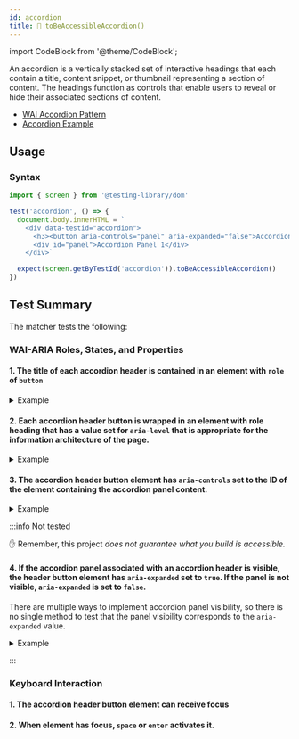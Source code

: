 ```yaml
---
id: accordion
title: 🚧 toBeAccessibleAccordion()
---
```


import CodeBlock from '@theme/CodeBlock';

An accordion is a vertically stacked set of interactive headings that each contain a title, content
snippet, or thumbnail representing a section of content. The headings function as controls that
enable users to reveal or hide their associated sections of content.

- [WAI Accordion Pattern](https://www.w3.org/WAI/ARIA/apg/patterns/accordion/)
- [Accordion Example](https://www.w3.org/WAI/ARIA/apg/example-index/accordion/accordion.html)

## Usage

### Syntax

```js
import { screen } from '@testing-library/dom'

test('accordion', () => {
  document.body.innerHTML = `
    <div data-testid="accordion">
      <h3><button aria-controls="panel" aria-expanded="false">Accordion Header 1</button></h3>
      <div id="panel">Accordion Panel 1</div>
    </div>`

  expect(screen.getByTestId('accordion')).toBeAccessibleAccordion()
})
```

## Test Summary

The matcher tests the following:

### WAI-ARIA Roles, States, and Properties

#### 1. The title of each accordion header is contained in an element with `role` of `button`

<details>
  <summary>Example</summary>

```html
<!-- ✅ role is set correctly -->
<div class="accordion">
  <h3>
    <!-- success-next-line -->
    <button aria-controls="panel" aria-expanded="false">Accordion Header 1</button>
  </h3>
  <div id="panel">Accordion Panel 1</div>
</div>

<!-- ❌ role of button is not set -->
<div class="accordion">
  <h3>
    <!-- error-next-line -->
    <span aria-controls="panel" aria-expanded="false">Accordion Header 1</span>
  </h3>
  <div id="panel">Accordion Panel 1</div>
</div>
```

</details>

#### 2. Each accordion header button is wrapped in an element with role heading that has a value set for `aria-level` that is appropriate for the information architecture of the page.

<details>
  <summary>Example</summary>

```html
<!-- ✅ button is wrapped in element with implicit `aria-level` and `role` -->
<div>
  <!-- success-next-line -->
  <h3>
    <button aria-controls="panel" aria-expanded="false">Accordion Header 1</button>
  </h3>
  <div id="panel">Accordion Panel 1</div>
</div>

<!-- ✅ button is wrapped in element with `aria-level` and `role` set -->
<div>
  <!-- success-next-line -->
  <div aria-level="3" role="heading">
    <button aria-controls="panel" aria-expanded="false">Accordion Header 1</button>
  </div>
  <div id="panel">Accordion Panel 1</div>
</div>

<!--  ❌ button is not wrapped in heading -->
<div>
  <!-- error-next-line -->
  <button aria-controls="panel" aria-expanded="false">Accordion Header 1</button>
  <div id="panel">Accordion Panel 1</div>
</div>
```

</details>

#### 3. The accordion header button element has `aria-controls` set to the ID of the element containing the accordion panel content.

<details>
  <summary>Example</summary>

```html
<!--  ✅ element has aria-controls -->
<div>
  <h3>
    <!-- success-next-line -->
    <button aria-controls="panel" aria-expanded="false">Accordion Header 1</button>
  </h3>
  <div id="panel">Accordion Panel 1</div>
</div>

<!--  ❌ element does not have aria-controls -->
<div>
  <h3>
    <!-- error-next-line -->
    <button aria-expanded="false">Accordion Header 1</button>
  </h3>
  <div id="panel">Accordion Panel 1</div>
</div>
```

</details>

:::info Not tested

✋ Remember, this project _does not guarantee what you build is accessible._

#### 4. If the accordion panel associated with an accordion header is visible, the header button element has `aria-expanded` set to `true`. If the panel is not visible, `aria-expanded` is set to `false`.

There are multiple ways to implement accordion panel visibility, so there is no single method to
test that the panel visibility corresponds to the `aria-expanded` value.

<details>
  <summary>Example</summary>

```html
<!-- ✅ button has aria-expanded prop according to panel visibility -->
<div>
  <h3><button aria-controls="panel" aria-expanded="true">Accordion Header 1</button></h3>
  <div style="display: block">Accordion Panel 1</div>
  <h3><button aria-controls="panel" aria-expanded="false">Accordion Header 2</button></h3>
  <div style="display: none">Accordion Panel 2</div>
</div>

<!-- ❌ button and panel are not expanded in sync -->
<div>
  <button aria-controls="panel" aria-expanded="false">Accordion Header 1</button>
  <div id="panel">Accordion Panel 1</div>
  <button aria-controls="panel" aria-expanded="true">Accordion Header 1</button>
  <div id="panel">Accordion Panel 1</div>
</div>
```

</details>

:::

### Keyboard Interaction

#### 1. The accordion header button element can receive focus

#### 2. When element has focus, `space` or `enter` activates it.
